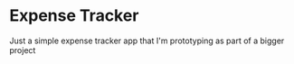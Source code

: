 # Expense Tracker

Just a simple expense tracker app that I'm prototyping as part of a bigger project